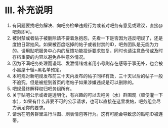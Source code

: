 # III. 补充说明
1. 有问题要找吧务解决、向吧务检举违规行为或者对吧务有意见或建议，直接@吧务即可。
2. 被封禁或者贴子被删除请不要着急抱怨，先看一下是否因为违反吧规了，还是度娘日常抽风。如果被百度吃掉的帖子或者封禁的ID，吧务团队是无能为力的。请用贴吧服务中心内的反馈功能投诉要求恢复，同时也请注意备份或及时存档重要的内容以避免各种意外情况。
3. 因为不满吧务处理而谩骂、发泄情绪或者用小号刷存在感等于事无补，也会被小黑屋十循+黑名单预定。
4. 本吧规对新吧规发布前三十天内发布的帖子同样有效，三十天以后的帖子一般不追究。但是被挖到首页的老帖子如果涉嫌违规是可以删除的。
5. 吧规最终解释权归吧务组所有。
6. 关于贴吧公示或者是透明化，有兴趣的可以去吧务（水）群围观（顺便灌一下水），如果有什么非要不可的公示请求，也可以直接在这里发帖，吧务组会尽力满足你的要求。 
7. 请勿在吧务群里进行斗图、刷表情包等行为。这有可能会导致您的贴吧ID被连带。